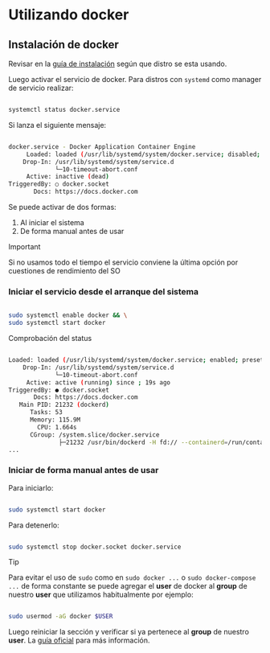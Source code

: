 # Utilizando docker

## Instalación de docker

Revisar en la [guía de instalación](https://docs.docker.com/engine/install) 
según que distro se esta usando.

Luego activar el servicio de docker. Para distros con `systemd` como manager de
servicio realizar:

```bash

systemctl status docker.service

```
Si lanza el siguiente mensaje:

```bash

docker.service - Docker Application Container Engine
     Loaded: loaded (/usr/lib/systemd/system/docker.service; disabled; preset: disabled)
    Drop-In: /usr/lib/systemd/system/service.d
             └─10-timeout-abort.conf
     Active: inactive (dead)
TriggeredBy: ○ docker.socket
       Docs: https://docs.docker.com

```

Se puede activar de dos formas: 

1. Al iniciar el sistema
2. De forma manual antes de usar
   
>[!IMPORTANT]
> Si no usamos todo el tiempo el servicio conviene la última opción por 
> cuestiones de rendimiento del SO


### Iniciar el servicio desde el arranque del sistema 

```bash

sudo systemctl enable docker && \
sudo systemctl start docker

```

Comprobación del status

```bash

Loaded: loaded (/usr/lib/systemd/system/docker.service; enabled; preset: disabled)
    Drop-In: /usr/lib/systemd/system/service.d
             └─10-timeout-abort.conf
     Active: active (running) since ; 19s ago
TriggeredBy: ● docker.socket
       Docs: https://docs.docker.com
   Main PID: 21232 (dockerd)
      Tasks: 53
      Memory: 115.9M
        CPU: 1.664s
      CGroup: /system.slice/docker.service
              ├─21232 /usr/bin/dockerd -H fd:// --containerd=/run/containerd/containerd.sock
...

```

### Iniciar de forma manual antes de usar

Para iniciarlo:

```bash

sudo systemctl start docker

```

Para detenerlo:

```bash

sudo systemctl stop docker.socket docker.service

```

> [!TIP]
> Para evitar el uso de `sudo` como en `sudo docker ...` o 
> `sudo docker-compose ...` de forma  constante se puede agregar el **user** de 
> docker al **group** de nuestro **user** que utilizamos habitualmente por 
> ejemplo:


```bash

sudo usermod -aG docker $USER

```

Luego reiniciar la sección y verificar si ya pertenece al **group** de nuestro 
**user**.
La [guía oficial](https://docs.docker.com/engine/install/linux-postinstall) para
más información.

